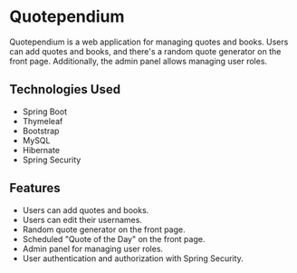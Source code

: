 # Quotependium

Quotependium is a web application for managing quotes and books. Users can add quotes and books, and there's a random quote generator on the front page. Additionally, the admin panel allows managing user roles.

## Technologies Used

- Spring Boot
- Thymeleaf
- Bootstrap
- MySQL
- Hibernate
- Spring Security

## Features

- Users can add quotes and books.
- Users can edit their usernames.
- Random quote generator on the front page.
- Scheduled "Quote of the Day" on the front page.
- Admin panel for managing user roles.
- User authentication and authorization with Spring Security.
